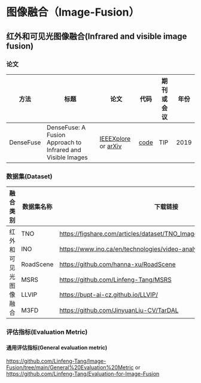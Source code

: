 # 图像融合（Image-Fusion）
## 红外和可见光图像融合(Infrared and visible image fusion)
### 论文
<table>
  <thead>
    <tr>
      <th>方法</th>
      <th>标题</th>
      <th>论文</th>
      <th>代码</th>
      <th>期刊或会议</th>
      <th>年份</th>
    </tr>
  </thead>
  <tbody>
    <tr>
      <td>DenseFuse</td>
      <td>DenseFuse: A Fusion Approach to Infrared and Visible Images</td>
      <td><a href="https://ieeexplore.ieee.org/document/8580578">IEEEXplore</a> or <a href="https://arxiv.org/abs/1804.08361">arXiv</a></td>
      <td><a href="https://github.com/hli1221/densefuse-pytorch">code</a></td>
      <td>TIP</td>
      <td>2019</td>
    </tr>
  </tbody>
</table>

### 数据集(Dataset)
<table>
  <thead>
    <tr>
      <th>融合类别</th>
      <th>数据集名称</th>
      <th>下载链接</th>
    </tr>
  </thead>
<tbody>
  <tr>
    <td rowspan="6">红外和可见光图像融合</td>
    <td>TNO</td>
    <td><a href="https://figshare.com/articles/dataset/TNO_Image_Fusion_Dataset/1008029">https://figshare.com/articles/dataset/TNO_Image_Fusion_Dataset/1008029</a></td>
  </tr>
  <tr>
    <td>INO</td>
    <td><a href="https://www.ino.ca/en/technologies/video-analytics-dataset/videos/">https://www.ino.ca/en/technologies/video-analytics-dataset/videos/</a></td>
  </tr>
  <tr>
    <td>RoadScene</td>
    <td><a href="https://github.com/hanna-xu/RoadScene">https://github.com/hanna-xu/RoadScene</a></td>
  </tr>
  <tr>
    <td>MSRS</td>
    <td><a href="https://github.com/Linfeng-Tang/MSRS">https://github.com/Linfeng-Tang/MSRS</a></td>
  </tr>
  <tr>
    <td>LLVIP</td>
    <td><a href="https://bupt-ai-cz.github.io/LLVIP/">https://bupt-ai-cz.github.io/LLVIP/</a></td>
  </tr>
  <tr>
    <td>M3FD</td>
    <td><a href="https://github.com/JinyuanLiu-CV/TarDAL">https://github.com/JinyuanLiu-CV/TarDAL</a></td>
  </tr>
</tbody>
</table>

### 评估指标(Evaluation Metric)
#### 通用评估指标(General evaluation metric)
https://github.com/Linfeng-Tang/Image-Fusion/tree/main/General%20Evaluation%20Metric or https://github.com/Linfeng-Tang/Evaluation-for-Image-Fusion
